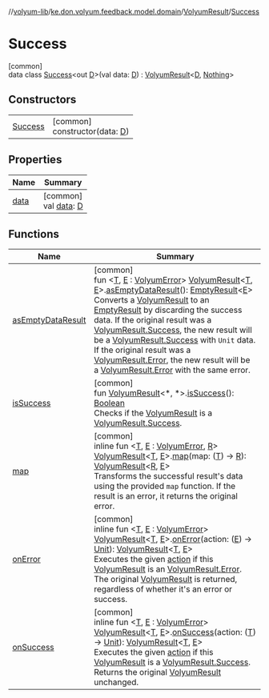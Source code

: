 //[volyum-lib](../../../../index.md)/[ke.don.volyum.feedback.model.domain](../../index.md)/[VolyumResult](../index.md)/[Success](index.md)

# Success

[common]\
data class [Success](index.md)&lt;out [D](index.md)&gt;(val data: [D](index.md)) : [VolyumResult](../index.md)&lt;[D](index.md), [Nothing](https://kotlinlang.org/api/core/kotlin-stdlib/kotlin/-nothing/index.html)&gt;

## Constructors

| | |
|---|---|
| [Success](-success.md) | [common]<br>constructor(data: [D](index.md)) |

## Properties

| Name | Summary |
|---|---|
| [data](data.md) | [common]<br>val [data](data.md): [D](index.md) |

## Functions

| Name | Summary |
|---|---|
| [asEmptyDataResult](../../as-empty-data-result.md) | [common]<br>fun &lt;[T](../../as-empty-data-result.md), [E](../../as-empty-data-result.md) : [VolyumError](../../-volyum-error/index.md)&gt; [VolyumResult](../index.md)&lt;[T](../../as-empty-data-result.md), [E](../../as-empty-data-result.md)&gt;.[asEmptyDataResult](../../as-empty-data-result.md)(): [EmptyResult](../../-empty-result/index.md)&lt;[E](../../as-empty-data-result.md)&gt;<br>Converts a [VolyumResult](../index.md) to an [EmptyResult](../../-empty-result/index.md) by discarding the success data. If the original result was a [VolyumResult.Success](index.md), the new result will be a [VolyumResult.Success](index.md) with `Unit` data. If the original result was a [VolyumResult.Error](../-error/index.md), the new result will be a [VolyumResult.Error](../-error/index.md) with the same error. |
| [isSuccess](../../is-success.md) | [common]<br>fun [VolyumResult](../index.md)&lt;*, *&gt;.[isSuccess](../../is-success.md)(): [Boolean](https://kotlinlang.org/api/core/kotlin-stdlib/kotlin/-boolean/index.html)<br>Checks if the [VolyumResult](../index.md) is a [VolyumResult.Success](index.md). |
| [map](../../map.md) | [common]<br>inline fun &lt;[T](../../map.md), [E](../../map.md) : [VolyumError](../../-volyum-error/index.md), [R](../../map.md)&gt; [VolyumResult](../index.md)&lt;[T](../../map.md), [E](../../map.md)&gt;.[map](../../map.md)(map: ([T](../../map.md)) -&gt; [R](../../map.md)): [VolyumResult](../index.md)&lt;[R](../../map.md), [E](../../map.md)&gt;<br>Transforms the successful result's data using the provided `map` function. If the result is an error, it returns the original error. |
| [onError](../../on-error.md) | [common]<br>inline fun &lt;[T](../../on-error.md), [E](../../on-error.md) : [VolyumError](../../-volyum-error/index.md)&gt; [VolyumResult](../index.md)&lt;[T](../../on-error.md), [E](../../on-error.md)&gt;.[onError](../../on-error.md)(action: ([E](../../on-error.md)) -&gt; [Unit](https://kotlinlang.org/api/core/kotlin-stdlib/kotlin/-unit/index.html)): [VolyumResult](../index.md)&lt;[T](../../on-error.md), [E](../../on-error.md)&gt;<br>Executes the given [action](../../on-error.md) if this [VolyumResult](../index.md) is an [VolyumResult.Error](../-error/index.md). The original [VolyumResult](../index.md) is returned, regardless of whether it's an error or success. |
| [onSuccess](../../on-success.md) | [common]<br>inline fun &lt;[T](../../on-success.md), [E](../../on-success.md) : [VolyumError](../../-volyum-error/index.md)&gt; [VolyumResult](../index.md)&lt;[T](../../on-success.md), [E](../../on-success.md)&gt;.[onSuccess](../../on-success.md)(action: ([T](../../on-success.md)) -&gt; [Unit](https://kotlinlang.org/api/core/kotlin-stdlib/kotlin/-unit/index.html)): [VolyumResult](../index.md)&lt;[T](../../on-success.md), [E](../../on-success.md)&gt;<br>Executes the given [action](../../on-success.md) if this [VolyumResult](../index.md) is a [VolyumResult.Success](index.md). Returns the original [VolyumResult](../index.md) unchanged. |